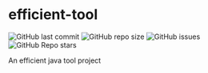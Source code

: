 # efficient-tool
![GitHub last commit](https://img.shields.io/github/last-commit/ShiFengCui/efficient-tool)
![GitHub repo size](https://img.shields.io/github/repo-size/ShiFengCui/efficient-tool)
![GitHub issues](https://img.shields.io/github/issues/ShiFengCui/efficient-tool)
![GitHub Repo stars](https://img.shields.io/github/stars/ShiFengCui/efficient-tool?style=social)

An efficient java tool project
